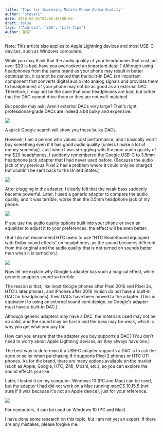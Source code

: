 ```yaml
---
title: 'Tips for Improving Mobile Phone Audio Quality'
author: "SteveYi"
date: 2020-06-01T03:55:45+00:00
draft: false
tags: ["Android", "iOS", "Life Tips"]
Author: 蘿蔔
---
```


Note: This article also applies to Apple Lightning devices and most USB-C devices, such as Windows computers.

While you may think that the audio quality of your headphones that cost just over $20 is bad, have you overlooked an important detail? Although using headphones from the same brand as your phone may result in better optimization, it cannot be denied that the built-in DAC (an important component that converts digital audio into analog signals and provides them to headphones) of your phone may not be as good as an external DAC. Therefore, it may not be the case that your headphones are bad, but rather that the DAC cannot drive them or they are not well-matched.

But people may ask: Aren't external DACs very large? That's right, professional-grade DACs are indeed a bit bulky and expensive.

![](https://static-a1.steveyi.net/media/blog/2020060102552564.png)

A quick Google search will show you these bulky DACs.

However, I am a person who values cost performance, and I basically won't buy something even if it has good audio quality (unless I make a lot of money someday). Just when I was struggling with the poor audio quality of my $20 headphones, I suddenly remembered the Google USB-C to 3.5mm headphone jack adapter that I had never used before. (Because the audio jack of my previous Pixel 2 had a problem where it could only be charged but couldn’t be sent back to the United States.)

![](https://static-a1.steveyi.net/media/blog/2020060103063749.jpg)

After plugging in the adapter, I clearly felt that the weak bass suddenly became powerful. Later, I used a generic adapter to compare the audio quality, and it was terrible, worse than the 3.5mm headphone jack of my phone.

![](https://static-a1.steveyi.net/media/blog/2020060103152993-scaled.jpg)

If you use the audio quality options built into your phone or even an equalizer to adjust it to your preferences, the effect will be even better.

(But I do not recommend HTC users to use "HTC BoomSound equipped with Dolby sound effects" on headphones, as the sound becomes different from the original and the audio quality that is not turned on sounds better than when it is turned on.)

![](https://static-a1.steveyi.net/media/blog/2020060103253098.jpg)

Now let me explain why Google's adapter has such a magical effect, while generic adapters sound so terrible.

The reason is that, like most Google phones after Pixel 2016 and Pixel 3a, HTC's later phones, and iPhones after 2016 (which do not have a built-in DAC for headphones), their DACs have been moved to the adapter. (This is equivalent to using an external sound card design, so Google's adapter must have a built-in DAC.)

Although generic adapters may have a DAC, the materials used may not be so solid, and the sound may be harsh and the bass may be weak, which is why you get what you pay for.

How can you ensure that the adapter you buy supports a DAC? (You don't need to worry about Apple Lightning devices, as they always have one.)

The best way to determine if a USB-C adapter supports a DAC is to ask the store or seller when purchasing if it supports Pixel 2 phones or HTC U11 phones. As for the brand, there are many options available on the market (such as Apple, Google, HTC, ZMI, Moshi, etc.), so you can explore the sound effects you like.

Later, I tested it on my computer. Windows 10 (PC and Mac) can be used, but the adapter I had did not work on a Mac running macOS 10.15.5 (not sure if it was because it's not an Apple device), just for your reference.

![](https://static-a1.steveyi.net/media/blog/2020060300231492.png)

For computers, it can be used on Windows 10 (PC and Mac).

I have done some research on this topic, but I am not yet an expert. If there are any mistakes, please forgive me.
